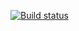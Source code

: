 [![Build status](https://ci.appveyor.com/api/projects/status/8w36jyqo51syj27e?svg=true)](https://ci.appveyor.com/project/nugmanov87/ajs-homeworks-prototypes-constructors-6-2)
